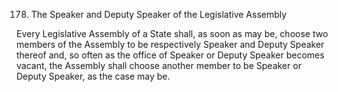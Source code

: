 178. The Speaker and Deputy Speaker of the Legislative Assembly

Every Legislative Assembly of a State shall, as soon as may be, choose two members of the Assembly to be respectively Speaker and Deputy Speaker thereof and, so often as the office of Speaker or Deputy Speaker becomes vacant, the Assembly shall choose another member to be Speaker or Deputy Speaker, as the case may be.

